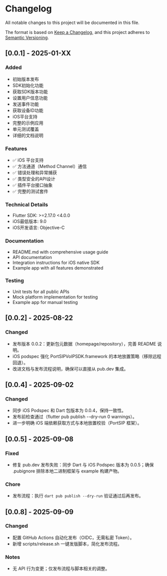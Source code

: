 # Changelog

All notable changes to this project will be documented in this file.

The format is based on [Keep a Changelog](https://keepachangelog.com/en/1.0.0/),
and this project adheres to [Semantic Versioning](https://semver.org/spec/v2.0.0/).

## [0.0.1] - 2025-01-XX

### Added
- 初始版本发布
- SDK初始化功能
- 获取SDK版本功能
- 设置用户信息功能
- 发送事件功能
- 获取设备ID功能
- iOS平台支持
- 完整的示例应用
- 单元测试覆盖
- 详细的文档说明

### Features
- ✅ iOS 平台支持
- ✅ 方法通道（Method Channel）通信
- ✅ 错误处理和异常捕获
- ✅ 类型安全的API设计
- ✅ 插件平台接口抽象
- ✅ 完整的测试套件

### Technical Details
- Flutter SDK: >=2.17.0 <4.0.0
- iOS最低版本: 9.0
- iOS开发语言: Objective-C

### Documentation
- README.md with comprehensive usage guide
- API documentation
- Integration instructions for iOS native SDK
- Example app with all features demonstrated

### Testing
- Unit tests for all public APIs
- Mock platform implementation for testing
- Example app for manual testing


## [0.0.2] - 2025-08-22

### Changed
- 发布版本 0.0.2：更新包元数据（homepage/repository），完善 README 说明。 
- iOS podspec 强化 PortSIPVoIPSDK.framework 的本地放置策略（移除远程回退）。 
- 改进文档与发布流程说明，确保可以直接从 pub.dev 集成。

## [0.0.4] - 2025-09-02

### Changed
- 同步 iOS Podspec 和 Dart 包版本为 0.0.4，保持一致性。
- 发布前检查通过（flutter pub publish --dry-run 0 warnings）。
- 进一步明确 iOS 端依赖获取方式与本地放置校验（PortSIP 框架）。

## [0.0.5] - 2025-09-08

### Fixed
- 修复 pub.dev 发布失败：同步 Dart 与 iOS Podspec 版本为 0.0.5；确保 .pubignore 排除本地二进制框架与 example 构建产物。

### Chore
- 发布流程：执行 `dart pub publish --dry-run` 验证通过后再发布。


## [0.0.8] - 2025-09-09

### Changed
- 配置 GitHub Actions 自动化发布（OIDC，无需私密 Token）。
- 新增 scripts/release.sh 一键发版脚本，简化发布流程。

### Notes
- 无 API 行为变更；仅发布流程与脚本相关的调整。